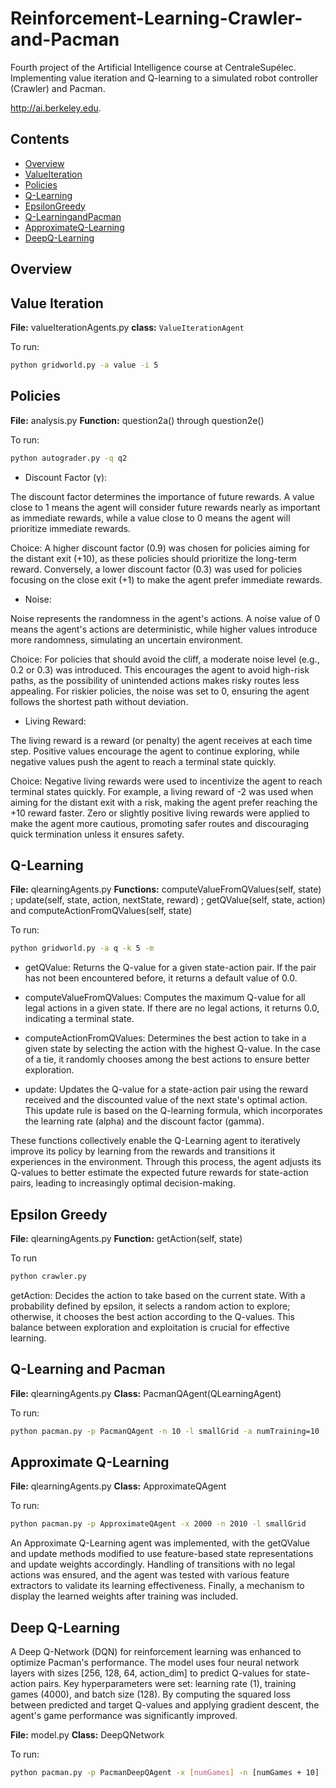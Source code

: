 # Reinforcement-Learning-Crawler-and-Pacman
Fourth project of the Artificial Intelligence course at CentraleSupélec. Implementing value iteration and Q-learning to a simulated robot controller (Crawler) and Pacman.

http://ai.berkeley.edu.

## Contents
- [Overview](#Overview)
- [ValueIteration](#Value_Iteration)
- [Policies](#Policies)
- [Q-Learning](#Q-Learning)
- [EpsilonGreedy](#Epsilon_Greedy)
- [Q-LearningandPacman](#Q-Learning_and_Pacman)
- [ApproximateQ-Learning](#Approximate_Q-Learning)
- [DeepQ-Learning](#Deep_Q-Learning)

## Overview


## Value Iteration


**File:** valueIterationAgents.py 
**class:** `ValueIterationAgent`

To run:
```bash
python gridworld.py -a value -i 5
```

## Policies

**File:** analysis.py
**Function:** question2a() through question2e()

To run:

```bash
python autograder.py -q q2
```

- Discount Factor (γ):

The discount factor determines the importance of future rewards. A value close to 1 means the agent will consider future rewards nearly as important as immediate rewards, while a value close to 0 means the agent will prioritize immediate rewards.

Choice: A higher discount factor (0.9) was chosen for policies aiming for the distant exit (+10), as these policies should prioritize the long-term reward. Conversely, a lower discount factor (0.3) was used for policies focusing on the close exit (+1) to make the agent prefer immediate rewards.

- Noise:

Noise represents the randomness in the agent's actions. A noise value of 0 means the agent's actions are deterministic, while higher values introduce more randomness, simulating an uncertain environment.

Choice: For policies that should avoid the cliff, a moderate noise level (e.g., 0.2 or 0.3) was introduced. This encourages the agent to avoid high-risk paths, as the possibility of unintended actions makes risky routes less appealing. For riskier policies, the noise was set to 0, ensuring the agent follows the shortest path without deviation.

- Living Reward:

The living reward is a reward (or penalty) the agent receives at each time step. Positive values encourage the agent to continue exploring, while negative values push the agent to reach a terminal state quickly.

Choice: Negative living rewards were used to incentivize the agent to reach terminal states quickly. For example, a living reward of -2 was used when aiming for the distant exit with a risk, making the agent prefer reaching the +10 reward faster. Zero or slightly positive living rewards were applied to make the agent more cautious, promoting safer routes and discouraging quick termination unless it ensures safety.

## Q-Learning

**File:** qlearningAgents.py
**Functions:** computeValueFromQValues(self, state) ; update(self, state, action, nextState, reward) ; getQValue(self, state, action) and computeActionFromQValues(self, state)

To run:

```bash
python gridworld.py -a q -k 5 -m
```

- getQValue: Returns the Q-value for a given state-action pair. If the pair has not been encountered before, it returns a default value of 0.0.

- computeValueFromQValues: Computes the maximum Q-value for all legal actions in a given state. If there are no legal actions, it returns 0.0, indicating a terminal state.

- computeActionFromQValues: Determines the best action to take in a given state by selecting the action with the highest Q-value. In the case of a tie, it randomly chooses among the best actions to ensure better exploration.

- update: Updates the Q-value for a state-action pair using the reward received and the discounted value of the next state's optimal action. This update rule is based on the Q-learning formula, which incorporates the learning rate (alpha) and the discount factor (gamma).

These functions collectively enable the Q-Learning agent to iteratively improve its policy by learning from the rewards and transitions it experiences in the environment. Through this process, the agent adjusts its Q-values to better estimate the expected future rewards for state-action pairs, leading to increasingly optimal decision-making.

## Epsilon Greedy

**File:** qlearningAgents.py
**Function:** getAction(self, state)

To run

```bash
python crawler.py
```

getAction: Decides the action to take based on the current state. With a probability defined by epsilon, it selects a random action to explore; otherwise, it chooses the best action according to the Q-values. This balance between exploration and exploitation is crucial for effective learning.

## Q-Learning and Pacman

**File:** qlearningAgents.py
**Class:** PacmanQAgent(QLearningAgent)

To run:

```bash
python pacman.py -p PacmanQAgent -n 10 -l smallGrid -a numTraining=10
```

## Approximate Q-Learning

**File:** qlearningAgents.py
**Class:** ApproximateQAgent

To run:

```bash
python pacman.py -p ApproximateQAgent -x 2000 -n 2010 -l smallGrid

```

An Approximate Q-Learning agent was implemented, with the getQValue and update methods modified to use feature-based state representations and update weights accordingly. Handling of transitions with no legal actions was ensured, and the agent was tested with various feature extractors to validate its learning effectiveness. Finally, a mechanism to display the learned weights after training was included.

## Deep Q-Learning

A Deep Q-Network (DQN) for reinforcement learning was enhanced to optimize Pacman's performance. The model uses four neural network layers with sizes [256, 128, 64, action_dim] to predict Q-values for state-action pairs. Key hyperparameters were set: learning rate (1), training games (4000), and batch size (128). By computing the squared loss between predicted and target Q-values and applying gradient descent, the agent's game performance was significantly improved.

**File:** model.py
**Class:** DeepQNetwork

To run:

```bash
python pacman.py -p PacmanDeepQAgent -x [numGames] -n [numGames + 10] -l testClassic
```

